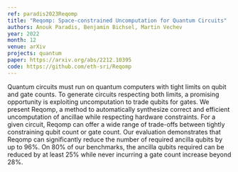 ```yaml
---
ref: paradis2023Reqomp
title: "Reqomp: Space-constrained Uncomputation for Quantum Circuits"
authors: Anouk Paradis, Benjamin Bichsel, Martin Vechev
year: 2022
month: 12
venue: arXiv
projects: quantum
paper: https://arxiv.org/abs/2212.10395
code: https://github.com/eth-sri/Reqomp
---
```


Quantum circuits must run on quantum computers with tight limits on qubit and gate counts. To generate circuits respecting both limits, a promising opportunity is exploiting uncomputation to trade qubits for gates. We present Reqomp, a method to automatically synthesize correct and efficient uncomputation of ancillae while respecting hardware constraints. For a given circuit, Reqomp can offer a wide range of trade-offs between tightly constraining qubit count or gate count. Our evaluation demonstrates that Reqomp can significantly reduce the number of required ancilla qubits by up to 96%. On 80% of our benchmarks, the ancilla qubits required can be reduced by at least 25% while never incurring a gate count increase beyond 28%. 

